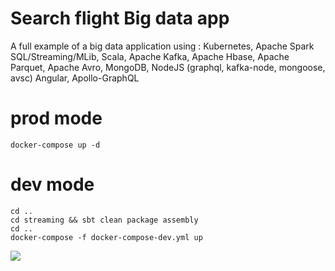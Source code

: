 # Search flight Big data app

A full example of a big data application using : Kubernetes, Apache Spark SQL/Streaming/MLib, Scala, Apache Kafka, Apache Hbase, Apache Parquet, Apache Avro, MongoDB, NodeJS (graphql, kafka-node, mongoose, avsc) Angular, Apollo-GraphQL

# prod mode
```
docker-compose up -d
```
# dev mode 
```cd batch && sbt clean package assembly
cd ..
cd streaming && sbt clean package assembly
cd ..
docker-compose -f docker-compose-dev.yml up
```
<img src='https://image.ibb.co/jsJcLR/search_flight_v2.png'/>
